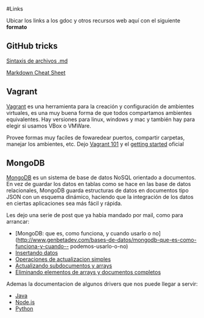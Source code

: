 #Links


Ubicar los links a los gdoc y otros recursos web aquí con el siguiente **formato**

## GitHub tricks
[Sintaxis de archivos .md](https://help.github.com/articles/markdown-basics)

[Markdown Cheat Sheet](https://github.com/adam-p/markdown-here/wiki/Markdown-Cheatsheet)

## Vagrant
[Vagrant](http://www.vagrantup.com/) es una herramienta para la creación y configuración de ambientes virtuales, es una muy buena forma de que todos compartamos ambientes equivalentes.
Hay versiones para linux, windows y mac y también hay para elegir si usamos VBox o VMWare.

Provee formas muy faciles de fowaredear puertos, compartir carpetas, manejar los ambientes, etc.
Dejo [Vagrant 101](http://codehero.co/como-instalar-y-configurar-vagrant/) y el [getting started](http://docs.vagrantup.com/v2/getting-started/index.html) oficial

## MongoDB

[MongoDB](http://www.mongodb.org/) es un sistema de base de datos NoSQL orientado a documentos. En vez de guardar los datos en tablas como se hace en las base de datos relacionales, MongoDB guarda estructuras de datos en documentos tipo JSON con un esquema dinámico, haciendo que la integración de los datos en ciertas aplicaciones sea más fácil y rápida.

Les dejo una serie de post que ya habia mandado por mail, como para arrancar:

- [MongoDB: que es, como funciona, y cuando usarlo o no](http://www.genbetadev.com/bases-de-datos/mongodb-que-es-como-funciona-y-cuando-- podemos-usarlo-o-no)
- [Insertando datos](http://www.genbetadev.com/bases-de-datos/mongodb-empezando-por-el-principio-insertando-datos)
- [Operaciones de actualizacion simples](http://www.genbetadev.com/bases-de-datos/mongodb-la-vida-cambia-tus-datos-tambien-operaciones-de-actualizacion-simples)
- [Actualizando subdocumentos y arrays](http://www.genbetadev.com/bases-de-datos/mongodb-la-vida-cambia-tus-datos-tambien-actualiza-subdocumentos-y-anade-datos-a-un-array)
- [Eliminando elementos de arrays y documentos completos](http://www.genbetadev.com/bases-de-datos/mongodb-la-vida-cambia-tus-datos-tambien-eliminando-elementos-de-un-array-y-documentos-completos)

Ademas la documentacion de algunos drivers que nos puede llegar a servir: 

- [Java](http://docs.mongodb.org/ecosystem/drivers/java/)
- [Node.js](http://docs.mongodb.org/ecosystem/drivers/node-js/)
- [Python](http://docs.mongodb.org/ecosystem/drivers/python/)
